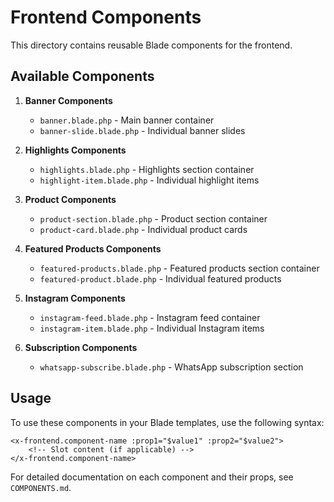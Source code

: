 # Frontend Components

This directory contains reusable Blade components for the frontend.

## Available Components

1. **Banner Components**
   - `banner.blade.php` - Main banner container
   - `banner-slide.blade.php` - Individual banner slides

2. **Highlights Components**
   - `highlights.blade.php` - Highlights section container
   - `highlight-item.blade.php` - Individual highlight items

3. **Product Components**
   - `product-section.blade.php` - Product section container
   - `product-card.blade.php` - Individual product cards

4. **Featured Products Components**
   - `featured-products.blade.php` - Featured products section container
   - `featured-product.blade.php` - Individual featured products

5. **Instagram Components**
   - `instagram-feed.blade.php` - Instagram feed container
   - `instagram-item.blade.php` - Individual Instagram items

6. **Subscription Components**
   - `whatsapp-subscribe.blade.php` - WhatsApp subscription section

## Usage

To use these components in your Blade templates, use the following syntax:

```blade
<x-frontend.component-name :prop1="$value1" :prop2="$value2">
    <!-- Slot content (if applicable) -->
</x-frontend.component-name>
```

For detailed documentation on each component and their props, see `COMPONENTS.md`.